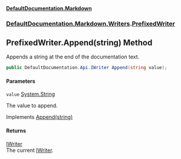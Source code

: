 #### [DefaultDocumentation\.Markdown](../../../../index.md 'index')
### [DefaultDocumentation\.Markdown\.Writers](../../../../index.md#DefaultDocumentation.Markdown.Writers 'DefaultDocumentation\.Markdown\.Writers').[PrefixedWriter](index.md 'DefaultDocumentation\.Markdown\.Writers\.PrefixedWriter')

## PrefixedWriter\.Append\(string\) Method

Appends a string at the end of the documentation text\.

```csharp
public DefaultDocumentation.Api.IWriter Append(string value);
```
#### Parameters

<a name='DefaultDocumentation.Markdown.Writers.PrefixedWriter.Append(string).value'></a>

`value` [System\.String](https://docs.microsoft.com/en-us/dotnet/api/System.String 'System\.String')

The value to append\.

Implements [Append\(string\)](https://github.com/Doraku/DefaultDocumentation/blob/master/documentation/api/DefaultDocumentation/Api/IWriter/Append(string).md 'DefaultDocumentation\.Api\.IWriter\.Append\(System\.String\)')

#### Returns
[IWriter](https://github.com/Doraku/DefaultDocumentation/blob/master/documentation/api/DefaultDocumentation/Api/IWriter/index.md 'DefaultDocumentation\.Api\.IWriter')  
The current [IWriter](https://github.com/Doraku/DefaultDocumentation/blob/master/documentation/api/DefaultDocumentation/Api/IWriter/index.md 'DefaultDocumentation\.Api\.IWriter')\.